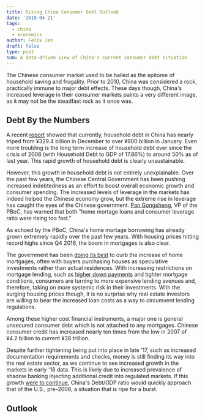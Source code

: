 ```yaml
---
title: Rising China Consumer Debt Outlook
date: '2018-04-21'
tags:
  - china
  - economics
author: Felix Jen
draft: false
type: post
sum: A data-driven view of China's current consumer debt situation
---
```


The Chinese consumer market used to be hailed as the epitome of household saving and frugality. Prior to 2010, China was considered a rock, practically immune to major debt effects. These days though, China's increased leverage in their consumer markets paints a very different image, as it may not be the steadfast rock as it once was.

## Debt By the Numbers

A recent [report](https://www.reuters.com/article/us-china-economy-loans/china-january-new-loans-surge-to-record-2-9-trillion-yuan-blow-past-forecasts-idUSKBN1FW11L) showed that currently, household debt in China has nearly triped from ¥329.4 billion in December to over ¥900 billion in January. Even more troubling is the long term increase of household debt ever since the crisis of 2008 (with Household Debt to GDP of 17.86%) to around 50% as of last year. This rapid growth of household debt is clearly unsustainable.

<canvas id="household-debt-to-gdp"></canvas>

However, this growth in household debt is not entirely unexplainable. Over the past few years, the Chinese Central Government has been pushing increased indebtedness as an effort to boost overall economic growth and consumer spending. The increased levels of leverage in the markets has indeed helped the Chinese economy grow, but the extreme rise in leverage has caught the eyes of the Chinese government. [Pan Gongsheng](http://english.gov.cn/state_council/ministries/2018/03/10/content_281476073052100.htm), VP of the PBoC, has warned that both "home mortage loans and consumer leverage ratio were rising too fast." 

As echoed by the PBoC, China's home mortage borrowing has already grown extremely rapidly over the past few years. With housing prices hitting record highs since Q4 2016, the boom in mortgages is also clear.

<canvas id="beijing-housing"></canvas>

The government has been [doing its best](http://english.gov.cn/news/top_news/2017/02/19/content_281475571888153.htm) to curb the increase of home mortgages, often with buyers purchasing houses as speculative investments rather than actual residences. With increasing restrictions on mortgage lending, such as [higher down payments](http://english.gov.cn/policies/policy_watch/2016/10/25/content_281475474760679.htm) and tighter mortgage conditions, consumers are turning to more expensive lending avenues and, therefore, taking on more systemic risk in their investments. With the surging housing prices though, it is no surprise why real estate investors are willing to bear the increased loan costs as a way to circumvent lending regulations. 

Among these higher cost financial instruments, a major one is general unsecured consumer debt which is not attached to any mortgages. Chinese consumer credit has increased nearly ten times from the low in 2007 of ¥4.2 billion to current ¥38 trillion. 

<canvas id="consumer-credit"></canvas>

Despite further tightening being put into place in late '17, such as increased documentation requirements and checks, money is still finding its way into the real estate sector, as we continue to see increased growth in the markets in early '18 data. This is likely due to increased prevalence of shadow banking injecting additional credit into regulated markets. If this growth [were to continue](https://www.bloomberg.com/view/articles/2018-02-15/chinese-consumers-are-building-up-too-much-household-debt), China's Debt/GDP ratio would quickly approach that of the U.S., pre-2008, a situation that is ripe for a burst. 

## Outlook



<script>
  // Household Debt to GDP graph
  var ctx_one = document.getElementById('household-debt-to-gdp').getContext('2d');
  var chart_one = new Chart(ctx_one, {
    // The type of chart we want to create
    type: 'line',

    // The data for our dataset
    data: {
        labels: ["2007", "2008", "2009", "2010", "2011", "2012", "2013", "2014", "2015", "2016", "2017"],
        datasets: [{
            label: "Household Debt/GDP",
            backgroundColor: 'rgba(7,180,231, 0.2)',
            borderColor: 'rgb(4,125,161)',
            pointRadius: 5,
            data: [18.74, 17.86, 23.43, 27.25, 27.80, 29.85, 33.34, 35.93, 39.22, 44.87, 48.97],
        }]
    },

    options:{
      title: {
        display: true,
        text: "Household Debt/GDP - [CEIC]",
        fontFamily: "'Lato','Helvetica Neue',Helvetica,sans-serif",
        fontStyle: "bold",
        fontSize: "20",
        fontColor: "#000",
        padding: 10,
      },
      legend: {
        display: false,
      },
      pan: {
        enabled: true,
        mode: "xy",
        speed: 10,
        threshold: 5,
      }
    },
  });

  // Housing Prices graph
  var ctx_two = document.getElementById('beijing-housing').getContext('2d');
  var chart_two = new Chart(ctx_two, {
    // The type of chart we want to create
    type: 'line',

    // The data for our dataset
    data: {
        labels: ["2007","","","", "2008","","","", "2009","","","", "2010","","","", "2011","","","", "2012","","","", "2013","","","", "2014","","","", "2015","","","", "2016","","","", "2017","",""],
        datasets: [{
            label: "Real Residential Property Price: Beijing",
            backgroundColor: 'rgba(7,180,231, 0.2)',
            borderColor: 'rgb(4,125,161)',
            pointRadius: 3,
            data: [90.81,92.78,93.31,94.51,91.96,92.86,93.53,93.84,92.35,93.86,95.85,97.35,98.49,100.87,100.70,99.94,99.26,99.48,98.64,97.74,95.79,95.62,95.66,95.26,95.26,98.31,100.04,100.98,100.79,101.33,98.75,96.05,93.95,94.05,94.04,94.39,93.96,96.96,99.91,102.48,102.60,104.97,105.87],
        }]
    },

    options:{
      title: {
        display: true,
        text: "Residential Property Price Index - [FRED]",
        fontFamily: "'Lato','Helvetica Neue',Helvetica,sans-serif",
        fontStyle: "bold",
        fontSize: "20",
        fontColor: "#000",
        padding: 10,
      },
      legend: {
        display: false,
      },
    },
  });


  var ctx_three = document.getElementById('consumer-credit').getContext('2d');
  var chart_three = new Chart(ctx_three, {
    // The type of chart we want to create
    type: 'line',

    // The data for our dataset
    data: {
        labels: ["2007","","","", "2008","","","", "2009","","","", "2010","","","", "2011","","","", "2012","","","", "2013","","","", "2014","","","", "2015","","","", "2016","","","", "2017","",""],
        datasets: [{
            label: "Credit (billions)",
            backgroundColor: 'rgba(7,180,231, 0.2)',
            borderColor: 'rgb(4,125,161)',
            pointRadius: 3,
            data: [4220.620,4572.296,4954.479,5074.747,5310.265,5530.086,5689.753,5713.694,6129.725,6768.434,7541.394,8161.159,9278.579,10096.024,10711.210,11209.436,11889.933,12584.904,13121.573,13521.436,14020.250,14643.920,15431.886,16019.384,16989.524,18078.531,19062.991,19686.363,20601.588,21543.230,22305.743,22921.556,23798.911,24856.196,25890.964,26732.590,27969.100,29651.430,31398.410,32954.370,34785.120,36700.920,38620.479],
        }]
    },

    options:{
      title: {
        display: true,
        text: "Credit to Households (bil. of ¥) - [FRED]",
        fontFamily: "'Lato','Helvetica Neue',Helvetica,sans-serif",
        fontStyle: "bold",
        fontSize: "20",
        fontColor: "#000",
        padding: 10,
      },
      legend: {
        display: false,
      },
      maintainAspectRatio: true,
    },
  });
</script>


